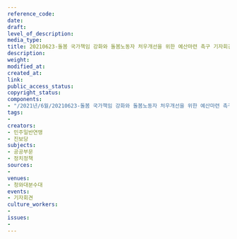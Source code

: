 ```yaml
---
reference_code: 
date: 
draft: 
level_of_description: 
media_type: 
title: 20210623-돌봄 국가책임 강화와 돌봄노동자 처우개선을 위한 예산마련 촉구 기자회견
description: 
weight: 
modified_at: 
created_at: 
link: 
public_access_status: 
copyright_status: 
components:
- "/2021년/6월/20210623-돌봄 국가책임 강화와 돌봄노동자 처우개선을 위한 예산마련 촉구 기자회견/_5D40312.jpg"
tags:
- 
creators:
- 민주일반연맹
- 진보당
subjects:
- 공공부문
- 정치정책
sources:
- 
venues:
- 청와대분수대
events:
- 기자회견
culture_workers:
- 
issues:
- 
---
```

